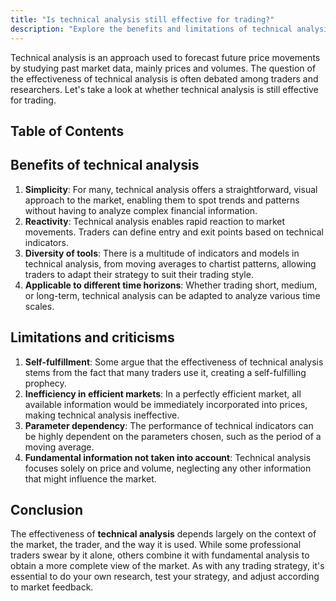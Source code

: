 ```yaml
---
title: "Is technical analysis still effective for trading?"
description: "Explore the benefits and limitations of technical analysis for trading, including its simplicity, reactivity, diversity of tools, and applicability to various time horizons. Learn about self-fulfillment, inefficiency in efficient markets, parameter dependency, and fundamental information neglection. Discover how effectiveness depends on context, and find valuable resources for further learning."
---
```




Technical analysis is an approach used to forecast future price movements by studying past market data, mainly prices and volumes. The question of the effectiveness of technical analysis is often debated among traders and researchers. Let's take a look at whether technical analysis is still effective for trading.


## Table of Contents

## Benefits of technical analysis

1. **Simplicity**: For many, technical analysis offers a straightforward, visual approach to the market, enabling them to spot trends and patterns without having to analyze complex financial information.
2. **Reactivity**: Technical analysis enables rapid reaction to market movements. Traders can define entry and exit points based on technical indicators.
3. **Diversity of tools**: There is a multitude of indicators and models in technical analysis, from moving averages to chartist patterns, allowing traders to adapt their strategy to suit their trading style.
4. **Applicable to different time horizons**: Whether trading short, medium, or long-term, technical analysis can be adapted to analyze various time scales.

## Limitations and criticisms

1. **Self-fulfillment**: Some argue that the effectiveness of technical analysis stems from the fact that many traders use it, creating a self-fulfilling prophecy.
2. **Inefficiency in efficient markets**: In a perfectly efficient market, all available information would be immediately incorporated into prices, making technical analysis ineffective.
3. **Parameter dependency**: The performance of technical indicators can be highly dependent on the parameters chosen, such as the period of a moving average.
4. **Fundamental information not taken into account**: Technical analysis focuses solely on price and volume, neglecting any other information that might influence the market.

## Conclusion

The effectiveness of **technical analysis** depends largely on the context of the market, the trader, and the way it is used. While some professional traders swear by it alone, others combine it with fundamental analysis to obtain a more complete view of the market. As with any trading strategy, it's essential to do your own research, test your strategy, and adjust according to market feedback.
